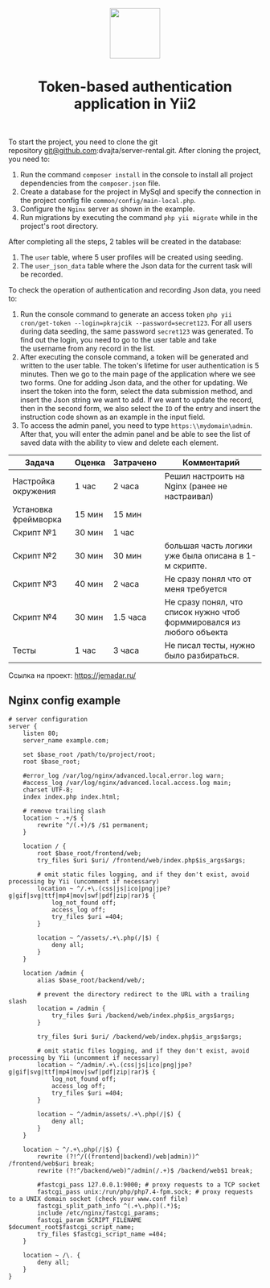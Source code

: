 <p align="center">
    <a href="https://github.com/yiisoft" target="_blank">
        <img src="https://avatars0.githubusercontent.com/u/993323" height="100px">
    </a>
    <h1 align="center">Token-based authentication application in Yii2</h1>
    <br>
</p>

To start the project, you need to clone the git repository git@github.com:dvajta/server-rental.git. After cloning the project, you need to:

1. Run the command `composer install` in the console to install all project dependencies from the `composer.json` file.
2. Create a database for the project in MySql and specify the connection in the project config file `common/config/main-local.php`.
3. Configure the `Nginx` server as shown in the example.
4. Run migrations by executing the command `php yii migrate` while in the project's root directory.

After completing all the steps, 2 tables will be created in the database:
1. The `user` table, where 5 user profiles will be created using seeding.
2. The `user_json_data` table where the Json data for the current task will be recorded.

To check the operation of authentication and recording Json data, you need to:
1. Run the console command to generate an access token `php yii cron/get-token --login=pkrajcik --password=secret123`. For all users during data seeding, the same password `secret123` was generated. 
To find out the login, you need to go to the user table and take the username from any record in the list.
2. After executing the console command, a token will be generated and written to the user table. The token's lifetime for user authentication is 5 minutes. Then we go to the main page of the application where we see two forms. 
One for adding Json data, and the other for updating. We insert the token into the form, select the data submission method, and insert the Json string we want to add. 
If we want to update the record, then in the second form, we also select the `ID` of the entry and insert the instruction code shown as an example in the input field.
3. To access the admin panel, you need to type `https:\\mydomain\admin`. After that, you will enter the admin panel and be able to see the list of saved data with the ability to view and delete each element.

 Задача    | Оценка | Затрачено | Комментарий |
|---------|----------|----------|-------------|
| Настройка окружения | 1 час | 2 часа | Решил настроить на Nginx (ранее не настраивал) |
| Установка фреймворка | 15 мин | 15 мин | 
| Скрипт №1 | 30 мин | 1 час | 
| Скрипт №2 | 30 мин | 30 мин | большая часть логики уже была описана в 1-м скрипте.
| Скрипт №3 | 40 мин | 2 часа | Не сразу понял что от меня требуется 
| Скрипт №4 | 30 мин | 1.5 часа | Не сразу понял, что список нужно чтоб форммировался из любого объекта
| Тесты | 1 час | 3 часа | Не писал тесты, нужно было разбираться.

Ссылка на проект: https://jemadar.ru/



Nginx config example
-------------------

```
# server configuration
server {
    listen 80;
    server_name example.com;

    set $base_root /path/to/project/root;
    root $base_root;

    #error_log /var/log/nginx/advanced.local.error.log warn;
    #access_log /var/log/nginx/advanced.local.access.log main;
    charset UTF-8;
    index index.php index.html;

    # remove trailing slash
    location ~ .+/$ {
        rewrite ^/(.+)/$ /$1 permanent;
    }

    location / {
        root $base_root/frontend/web;
        try_files $uri $uri/ /frontend/web/index.php$is_args$args;

        # omit static files logging, and if they don't exist, avoid processing by Yii (uncomment if necessary)
        location ~ ^/.+\.(css|js|ico|png|jpe?g|gif|svg|ttf|mp4|mov|swf|pdf|zip|rar)$ {
            log_not_found off;
            access_log off;
            try_files $uri =404;
        }

        location ~ ^/assets/.+\.php(/|$) {
            deny all;
        }
    }

    location /admin {
        alias $base_root/backend/web/;

        # prevent the directory redirect to the URL with a trailing slash
        location = /admin {
            try_files $uri /backend/web/index.php$is_args$args;
        }

        try_files $uri $uri/ /backend/web/index.php$is_args$args;

        # omit static files logging, and if they don't exist, avoid processing by Yii (uncomment if necessary)
        location ~ ^/admin/.+\.(css|js|ico|png|jpe?g|gif|svg|ttf|mp4|mov|swf|pdf|zip|rar)$ {
            log_not_found off;
            access_log off;
            try_files $uri =404;
        }

        location ~ ^/admin/assets/.+\.php(/|$) {
            deny all;
        }
    }

    location ~ ^/.+\.php(/|$) {
        rewrite (?!^/((frontend|backend)/web|admin))^ /frontend/web$uri break;
        rewrite (?!^/backend/web)^/admin(/.+)$ /backend/web$1 break;

        #fastcgi_pass 127.0.0.1:9000; # proxy requests to a TCP socket
        fastcgi_pass unix:/run/php/php7.4-fpm.sock; # proxy requests to a UNIX domain socket (check your www.conf file)
        fastcgi_split_path_info ^(.+\.php)(.*)$;
        include /etc/nginx/fastcgi_params;
        fastcgi_param SCRIPT_FILENAME $document_root$fastcgi_script_name;
        try_files $fastcgi_script_name =404;
    }

    location ~ /\. {
        deny all;
    }
}
```
